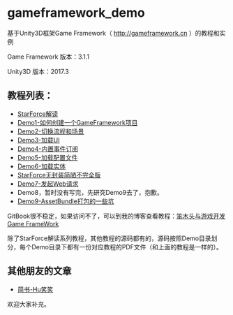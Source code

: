 # gameframework_demo
基于Unity3D框架Game Framework（ http://gameframework.cn ）的教程和实例

Game Framework 版本：3.1.1

Unity3D 版本：2017.3

## 教程列表：
 - [StarForce解读](https://mutouzdl.gitbooks.io/gameframework/content/chapter1.html)
 - [Demo1-如何创建一个GameFramework项目](https://mutouzdl.gitbooks.io/gameframework/content/ru-men-xiao-shi-li/demo1.html)
 - [Demo2-切换流程和场景](https://mutouzdl.gitbooks.io/gameframework/ru-men-xiao-shi-li/demo2.html)
 - [Demo3-加载UI](https://mutouzdl.gitbooks.io/gameframework/ru-men-xiao-shi-li/demo3.html)
 - [Demo4-内置事件订阅](https://mutouzdl.gitbooks.io/gameframework/ru-men-xiao-shi-li/demo4.html)
 - [Demo5-加载配置文件](https://mutouzdl.gitbooks.io/gameframework/ru-men-xiao-shi-li/demo5.html)
 - [Demo6-加载实体](https://mutouzdl.gitbooks.io/gameframework/ru-men-xiao-shi-li/demo6.html)
 - [StarForce无封装简陋不完全版](https://mutouzdl.gitbooks.io/gameframework/content/gamedemo/simplestarforce.html)
 - [Demo7-发起Web请求](https://mutouzdl.gitbooks.io/gameframework/ru-men-xiao-shi-li/demo7.html)
 - Demo8，暂时没有写完，先研究Demo9去了，抱歉。
 - [Demo9-AssetBundle打包的一些坑](https://mutouzdl.gitbooks.io/gameframework/ru-men-xiao-shi-li/demo9.html)
 
GitBook很不稳定，如果访问不了，可以到我的博客查看教程：[笨木头与游戏开发 Game FrameWork](http://www.benmutou.com/archives/category/unity3d/game-framework)

除了StarForce解读系列教程，其他教程的源码都有的，源码按照Demo目录划分，每个Demo目录下都有一份对应教程的PDF文件（和上面的教程是一样的）。


## 其他朋友的文章

 - [简书-Hu笑笑](https://www.jianshu.com/nb/24102104)
 
 欢迎大家补充。
